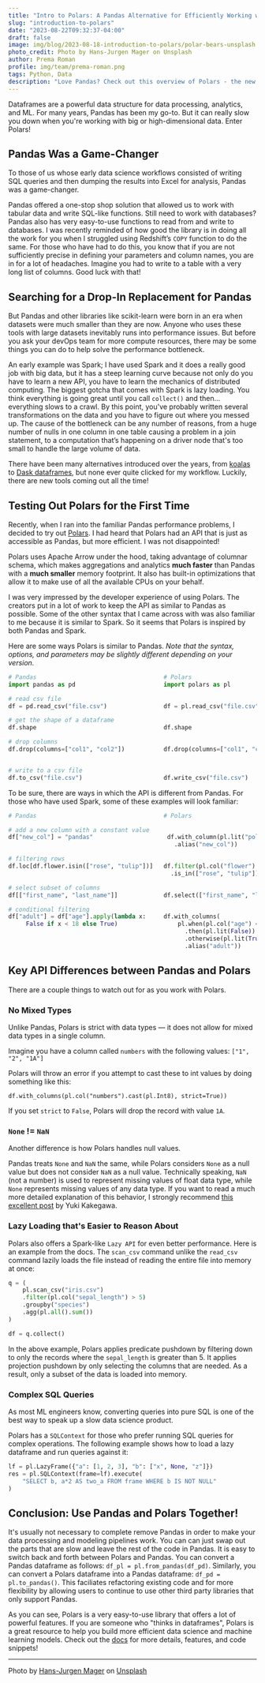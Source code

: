 ```yaml
---
title: "Intro to Polars: A Pandas Alternative for Efficiently Working with Large Datasets"
slug: "introduction-to-polars"
date: "2023-08-22T09:32:37-04:00"
draft: false
image: img/blog/2023-08-18-introduction-to-polars/polar-bears-unsplash.jpg
photo_credit: Photo by Hans-Jurgen Mager on Unsplash
author: Prema Roman
profile: img/team/prema-roman.png
tags: Python, Data
description: "Love Pandas? Check out this overview of Polars - the new high-performance Python data processing library."
---
```



Dataframes are a powerful data structure for data processing, analytics, and ML. For many years, Pandas has been my go-to. But it can really slow you down when you're working with big or high-dimensional data. Enter Polars!

<!--more-->

## Pandas Was a Game-Changer
To those of us whose early data science workflows consisted of writing SQL queries and then dumping the results into Excel for analysis, Pandas was a game-changer.

Pandas offered a one-stop shop solution that allowed us to work with tabular data and write SQL-like functions. Still need to work with databases? Pandas also has very easy-to-use functions to read from and write to databases. I was recently reminded of how good the library is in doing all the work for you when I struggled using Redshift’s `COPY` function to do the same. For those who have had to do this, you know that if you are not sufficiently precise in defining your parameters and column names, you are in for a lot of headaches. Imagine you had to write to a table with a very long list of columns. Good luck with that!

## Searching for a Drop-In Replacement for Pandas

But Pandas and other libraries like scikit-learn were born in an era when datasets were much smaller than they are now. Anyone who uses these tools with large datasets inevitably runs into performance issues. But before you ask your devOps team for more compute resources, there may be some things you can do to help solve the performance bottleneck.

An early example was Spark; I have used Spark and it does a really good job with big data, but it has a steep learning curve because not only do you have to learn a new API, you have to learn the mechanics of distributed computing. The biggest gotcha that comes with Spark is lazy loading. You think everything is going great until you call `collect()` and then... everything slows to a crawl. By this point, you've probably written several transformations on the data and you have to figure out where you messed up.  The cause of the bottleneck can be any number of reasons, from a huge number of nulls in one column in one table causing a problem in a join statement, to a computation that’s happening on a driver node that's too small to handle the large volume of data.

There have been many alternatives introduced over the years, from [koalas](https://github.com/databricks/koalas) to [Dask dataframes](https://docs.dask.org/en/stable/dataframe.html), but none ever quite clicked for my workflow. Luckily, there are new tools coming out all the time!

## Testing Out Polars for the First Time

Recently, when I ran into the familiar Pandas performance problems, I decided to try out [Polars](https://www.pola.rs/). I had heard that Polars had an API that is just as accessible as Pandas, but more efficient. I was not disappointed!

Polars uses Apache Arrow under the hood, taking advantage of columnar schema, which makes aggregations and analytics **much faster** than Pandas with a **much smaller** memory footprint. It also has built-in optimizations that allow it to make use of all the available CPUs on your behalf.

I was very impressed by the developer experience of using Polars. The creators put in a lot of work to keep the API as similar to Pandas as possible. Some of the other syntax that I came across with was also familiar to me because it is similar to Spark. So it seems that Polars is inspired by both Pandas and Spark.

Here are some ways Polars is similar to Pandas. *Note that the syntax, options, and parameters may be slightly different depending on your version.*

```python
# Pandas                                    # Polars
import pandas as pd                         import polars as pl

# read csv file
df = pd.read_csv("file.csv")                df = pl.read_csv("file.csv")

# get the shape of a dataframe
df.shape                                    df.shape

# drop columns
df.drop(columns=["col1", "col2"])           df.drop(columns=["col1", "col2"])


# write to a csv file
df.to_csv("file.csv")                       df.write_csv("file.csv")

```

To be sure, there are ways in which the API is different from Pandas. For those who have used Spark, some of these examples will look familiar:

```python
# Pandas                                    # Polars

# add a new column with a constant value
df["new_col"] = "pandas"                     df.with_column(pl.lit("polars")
                                               .alias("new_col"))

# filtering rows
df.loc[df.flower.isin(["rose", "tulip"])]   df.filter(pl.col("flower")
                                              .is_in(["rose", "tulip"]))

# select subset of columns
df[["first_name", "last_name"]]             df.select(["first_name", "last_name"])

# conditional filtering
df["adult"] = df["age"].apply(lambda x:     df.with_columns(
     False if x < 18 else True)                 pl.when(pl.col("age") < 18)
                                                  .then(pl.lit(False))
                                                  .otherwise(pl.lit(True))
                                                  .alias("adult"))
```

## Key API Differences between Pandas and Polars

There are a couple things to watch out for as you work with Polars.

### No Mixed Types

Unlike Pandas, Polars is strict with data types &mdash; it does not allow for mixed data types in a single column.

Imagine you have a column called `numbers` with the following values: `["1", "2", "1A"]`

Polars will throw an error if you attempt to cast these to int values by doing something like this:

`df.with_columns(pl.col("numbers").cast(pl.Int8), strict=True))`

If you set `strict` to `False`, Polars will drop the record with value `1A`.

### `None` != `NaN`

Another difference is how Polars handles null values.

Pandas treats `None` and `NaN` the same, while Polars considers `None` as a null value but does not consider `NaN` as a null value. Technically speaking, `NaN` (not a number) is used to represent missing values of float data type, while `None` represents missing values of any data type. If you want to read a much more detailed explanation of this behavior, I strongly recommend [this excellent post](https://stuffbyyuki.com/handling-missing-values-in-polars/) by Yuki Kakegawa.

### Lazy Loading that's Easier to Reason About

Polars also offers a Spark-like `Lazy API` for even better performance.  Here is an example from the docs. The `scan_csv` command unlike the `read_csv` command lazily loads the file instead of reading the entire file into memory at once:

```python
q = (
    pl.scan_csv("iris.csv")
    .filter(pl.col("sepal_length") > 5)
    .groupby("species")
    .agg(pl.all().sum())
)

df = q.collect()
```

In the above example, Polars applies predicate pushdown by filtering down to only the records where the `sepal_length` is greater than 5. It applies projection pushdown by only selecting the columns that are needed. As a result, only a subset of the data is loaded into memory.

### Complex SQL Queries

As most ML engineers know, converting queries into pure SQL is one of the best way to speak up a slow data science product.

Polars has a `SQLContext` for those who prefer running SQL queries for complex operations. The following example shows how to load a lazy dataframe and run queries against it:

```python
lf = pl.LazyFrame({"a": [1, 2, 3], "b": ["x", None, "z"]})
res = pl.SQLContext(frame=lf).execute(
    "SELECT b, a*2 AS two_a FROM frame WHERE b IS NOT NULL"
)
```

## Conclusion: Use Pandas and Polars Together!

It's usually not necessary to complete remove Pandas in order to make your data processing and modeling pipelines work. You can can just swap out the parts that are slow and leave the rest of the code in Pandas. It is easy to switch back and forth between Polars and Pandas. You can convert a Pandas dataframe as follows: `df_pl = pl.from_pandas(df_pd)`.  Similarly, you can convert a Polars dataframe into a Pandas dataframe: `df_pd = pl.to_pandas()`.  This faciliates refactoring existing code and for more flexibility by allowing users to continue to use other third party libraries that only support Pandas.

As you can see, Polars is a very easy-to-use library that offers a lot of powerful features. If you are someone who "thinks in dataframes", Polars is a great resource to help you build more efficient data science and machine learning models. Check out the [docs](https://pola-rs.github.io/polars-book/user-guide/) for more details, features, and code snippets!


***
Photo by [Hans-Jurgen Mager](https://unsplash.com/@hansjurgen007) on [Unsplash](https://unsplash.com/photos/NL1vH0hnIbQ)